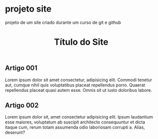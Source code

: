 # projeto site
 projeto de um site criado durante um curso de git e github

<!DOCTYPE html>
<html lang="pt-br">
<head>
    <meta charset="UTF-8">
    <meta name="viewport" content="width=device-width, initial-scale=1.0">
    <title>Título do site  </title>
    <link rel="stylesheet" href="style.css">
</head>
<body>
    <main>
        <header>
            <h1>Título do Site</h1>
        </header>
        <article>
            <h2>Artigo 001</h2>
            <p>Lorem ipsum dolor sit amet consectetur, adipisicing elit.
                Commodi tenetur aut, cumque nihil quis voluptatibus placeat
                repellendus porro. Quaerat repellendus placeat quasi autem 
                esse. Omnis sit ut iusto doloribus labore.</p>
        </article>
        <article>
            <h2>Artigo 002</h2>
            <p>Lorem ipsum dolor sit, amet consectetur adipisicing elit.
                Ipsum laudantium esse maiores,
                voluptatum ab suscipit architecto consequuntur et
                dicta itaque cum, rerum totam assumenda odio laboriosam corrupti a. 
                Alias, deserunt?</p>
        </article>
    </main>
</body>
</html>